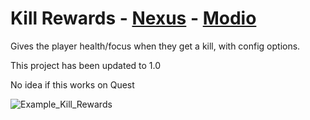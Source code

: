 # Kill Rewards - [Nexus](https://www.nexusmods.com/bladeandsorcery/mods/9619) - [Modio](https://mod.io/g/blade-and-sorcery/m/kill-rewards) 
Gives the player health/focus when they get a kill, with config options.

This project has been updated to 1.0

No idea if this works on Quest

![Example_Kill_Rewards](https://staticdelivery.nexusmods.com/mods/2673/images/9619/9619-1708299684-740679021.jpeg)
